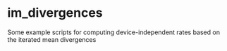 # im_divergences
Some example scripts for computing device-independent rates based on the iterated mean divergences
